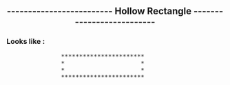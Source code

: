 
<h2 align="center" > -------------------------  Hollow Rectangle  -------------------------- </h2>


### Looks like :


  <pre>
               ***********************
               *                     *
               *                     *
               ***********************
  </pre>
  
